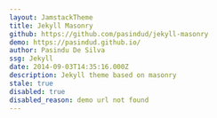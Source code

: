 ```yaml
---
layout: JamstackTheme
title: Jekyll Masonry
github: https://github.com/pasindud/jekyll-masonry
demo: https://pasindud.github.io/
author: Pasindu De Silva
ssg: Jekyll
date: 2014-09-03T14:35:16.000Z
description: Jekyll theme based on masonry
stale: true
disabled: true
disabled_reason: demo url not found
---
```

